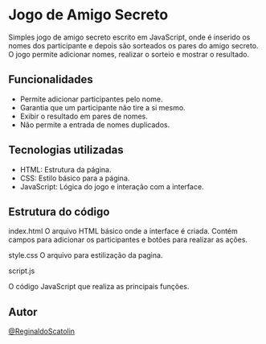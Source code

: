 # Jogo de Amigo Secreto

Simples jogo de amigo secreto escrito em JavaScript, onde é inserido os nomes dos participante e depois são sorteados os pares do amigo secreto. 
O jogo permite adicionar nomes, realizar o sorteio e mostrar o resultado.

## Funcionalidades

- Permite adicionar participantes pelo nome.
- Garantia que um participante não tire a si mesmo.
- Exibir o resultado em pares de nomes.
- Não permite a entrada de nomes duplicados.

## Tecnologias utilizadas

- HTML: Estrutura da página.
- CSS: Estilo básico para a página.
- JavaScript: Lógica do jogo e interação com a interface.

## Estrutura do código

index.html
O arquivo HTML básico onde a interface é criada. Contém campos para adicionar os participantes e botões para realizar as ações.

style.css
O arquivo para estilização da pagina.

script.js

O código JavaScript que realiza as principais funções.

## Autor

[@ReginaldoScatolin](https://github.com/ReginaldoScatolin)